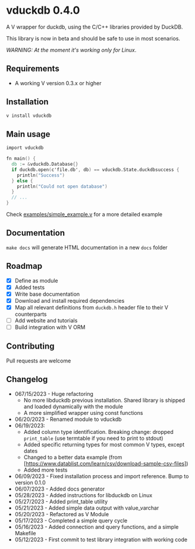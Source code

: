 # vduckdb 0.4.0

A V wrapper for duckdb, using the C/C++ libraries provided by DuckDB.

This library is now in beta and should be safe to use in most scenarios.

_WARNING: At the moment it's working only for Linux_.  

## Requirements

- A working V version 0.3.x or higher

## Installation

```bash
v install vduckdb
```

## Main usage

```v
import vduckdb

fn main() {
  db := &vduckdb.Database{}
  if duckdb.open(c'file.db', db) == vduckdb.State.duckdbsuccess {
    println("Success")
  } else {
    println("Could not open database")
  }
  // ...
}
```

Check [examples/simple_example.v](examples/simple_example.v) for a more detailed example

## Documentation

`make docs` will generate HTML documentation in a new `docs` folder

## Roadmap

- [x] Define as module
- [x] Added tests
- [x] Write base documentation
- [x] Download and install required dependencies
- [x] Map all relevant definitions from `duckdb.h` header file to their V counterparts
- [ ] Add website and tutorials
- [ ] Build integration with V ORM

## Contributing

Pull requests are welcome

## Changelog

- 067/15/2023 - Huge refactoring
  - No more libduckdb previous installation. Shared library is shipped and loaded dynamically with the module
  - A more simplified wrapper using const functions
- 06/20/2023 - Renamed module to vduckdb
- 06/19/2023:
  - Added column type identification. Breaking change: dropped `print_table` (use termtable if you need to print to stdout)
  - Added specific returning types for most common V types, except dates
  - Changed to a better data example (from [https://www.datablist.com/learn/csv/download-sample-csv-files])
  - Added more tests
- 06/09/2023 - Fixed installation process and import reference. Bump to version 0.1.0
- 06/07/2023 - Added docs generator
- 05/28/2023 - Added instructions for libduckdb on Linux
- 05/27/2023 - Added print_table utility
- 05/21/2023 - Added simple data output with value_varchar
- 05/20/2023 - Refactored as V Module
- 05/17/2023 - Completed a simple query cycle
- 05/16/2023 - Added connection and query functions, and a simple Makefile
- 05/12/2023 - First commit to test library integration with working code
